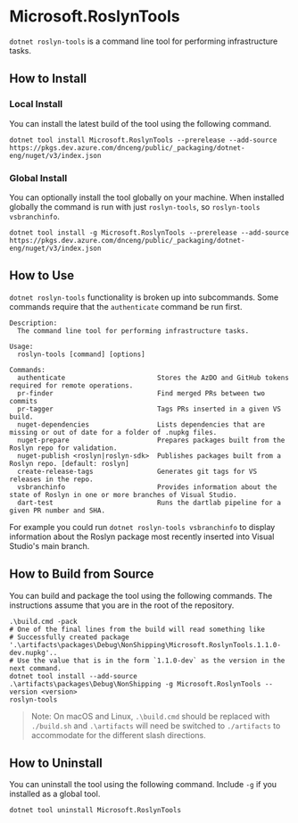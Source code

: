 # Microsoft.RoslynTools

`dotnet roslyn-tools` is a command line tool for performing infrastructure tasks.

## How to Install

### Local Install

You can install the latest build of the tool using the following command.

```console
dotnet tool install Microsoft.RoslynTools --prerelease --add-source https://pkgs.dev.azure.com/dnceng/public/_packaging/dotnet-eng/nuget/v3/index.json
```

### Global Install

You can optionally install the tool globally on your machine. When installed globally the command is run with just `roslyn-tools`, so `roslyn-tools vsbranchinfo`.

```console
dotnet tool install -g Microsoft.RoslynTools --prerelease --add-source https://pkgs.dev.azure.com/dnceng/public/_packaging/dotnet-eng/nuget/v3/index.json
```

## How to Use

`dotnet roslyn-tools` functionality is broken up into subcommands. Some commands require that the `authenticate` command be run first.

```
Description:
  The command line tool for performing infrastructure tasks.

Usage:
  roslyn-tools [command] [options]

Commands:
  authenticate                       Stores the AzDO and GitHub tokens required for remote operations.
  pr-finder                          Find merged PRs between two commits
  pr-tagger                          Tags PRs inserted in a given VS build.
  nuget-dependencies                 Lists dependencies that are missing or out of date for a folder of .nupkg files.
  nuget-prepare                      Prepares packages built from the Roslyn repo for validation.
  nuget-publish <roslyn|roslyn-sdk>  Publishes packages built from a Roslyn repo. [default: roslyn]
  create-release-tags                Generates git tags for VS releases in the repo.
  vsbranchinfo                       Provides information about the state of Roslyn in one or more branches of Visual Studio.
  dart-test                          Runs the dartlab pipeline for a given PR number and SHA.
```

For example you could run `dotnet roslyn-tools vsbranchinfo` to display information about the Roslyn package most recently inserted into Visual Studio's main branch.

## How to Build from Source

You can build and package the tool using the following commands. The instructions assume that you are in the root of the repository.

```console
.\build.cmd -pack
# One of the final lines from the build will read something like
# Successfully created package '.\artifacts\packages\Debug\NonShipping\Microsoft.RoslynTools.1.1.0-dev.nupkg'..
# Use the value that is in the form `1.1.0-dev` as the version in the next command.
dotnet tool install --add-source .\artifacts\packages\Debug\NonShipping -g Microsoft.RoslynTools --version <version>
roslyn-tools
```

> Note: On macOS and Linux, `.\build.cmd` should be replaced with `./build.sh` and `.\artifacts` will need be switched to `./artifacts` to accommodate for the different slash directions.

## How to Uninstall

You can uninstall the tool using the following command. Include `-g` if you installed as a global tool.

```console
dotnet tool uninstall Microsoft.RoslynTools
```

